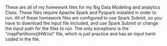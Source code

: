 These are all of my homework files for my Big Data Modeling and analytics Class. These files require Apache Spark and Pyspark installed in order to run. All of these homework files are configured to use Spark Submit, so you have to download the input file included, and use Spark Submit or change the input path for the files to run. The only exceptions is the "mapPartitions()HW.txt" file, which is just practice and has an input hard-coded in the file.
